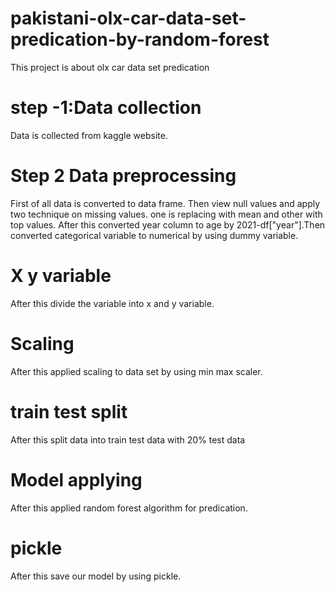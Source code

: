 # pakistani-olx-car-data-set-predication-by-random-forest
This project is about olx car data set predication
# step -1:Data collection
Data is collected from kaggle website.
# Step 2 Data preprocessing
First of all data is converted to data frame. Then view null values and apply two technique on missing values. one is replacing with mean and other with top values. After this converted year column to age by 2021-df["year"].Then converted categorical variable to numerical by using dummy variable. 
# X y variable
After this divide the variable into x and y variable.
# Scaling
After this applied scaling to data set by using min max scaler.
# train test split
After this split data into train test data with 20% test data
# Model applying
After this applied random forest algorithm for predication.
# pickle
After this save our model by using pickle.
